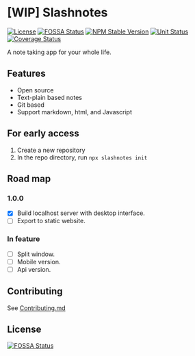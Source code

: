 # [WIP] Slashnotes

[![License](https://img.shields.io/github/license/slashnotes/slashnotes?color=blue)](https://github.com/slashnotes/slashnotes/blob/main/LICENSE.md)
[![FOSSA Status](https://app.fossa.com/api/projects/git%2Bgithub.com%2Fslashnotes%2Fslashnotes.svg?type=shield)](https://app.fossa.com/projects/git%2Bgithub.com%2Fslashnotes%2Fslashnotes?ref=badge_shield)
[![NPM Stable Version](https://img.shields.io/npm/v/@slashnotes/cli.svg)](https://www.npmjs.com/package/@slashnotes/cli)
[![Unit Status](https://github.com/slashnotes/slashnotes/actions/workflows/nightly.yml/badge.svg)](https://github.com/slashnotes/slashnotes/actions/workflows/nightly.yml)
[![Coverage Status](https://img.shields.io/codecov/c/github/faasjs/faasjs.svg)](https://app.codecov.io/gh/faasjs/faasjs)

A note taking app for your whole life.

## Features

- Open source
- Text-plain based notes
- Git based
- Support markdown, html, and Javascript

## For early access

1. Create a new repository
2. In the repo directory, run `npx slashnotes init`

## Road map

### 1.0.0

- [x] Build localhost server with desktop interface.
- [ ] Export to static website.

### In feature

- [ ] Split window.
- [ ] Mobile version.
- [ ] Api version.

## Contributing

See [Contributing.md](./Contributing.md)

## License

[![FOSSA Status](https://app.fossa.com/api/projects/git%2Bgithub.com%2Fslashnotes%2Fslashnotes.svg?type=large)](https://app.fossa.com/projects/git%2Bgithub.com%2Fslashnotes%2Fslashnotes?ref=badge_large)
